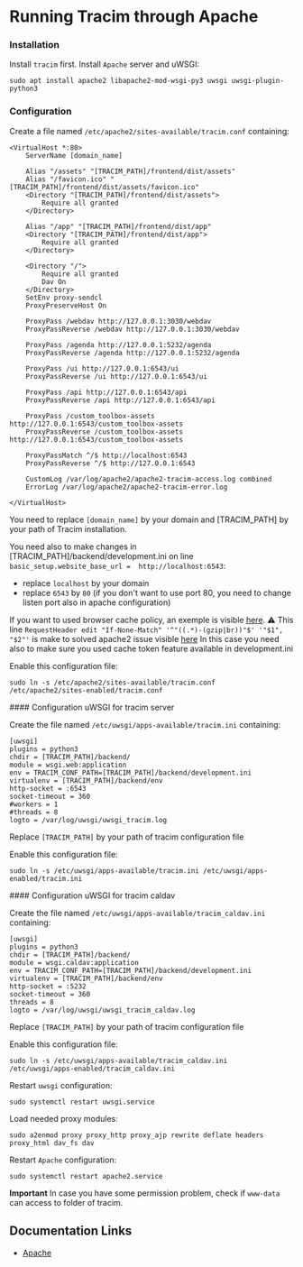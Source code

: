 # Running Tracim through Apache #

### Installation ###

Install `tracim` first.
Install `Apache` server and uWSGI:

    sudo apt install apache2 libapache2-mod-wsgi-py3 uwsgi uwsgi-plugin-python3

### Configuration ###

Create a file named `/etc/apache2/sites-available/tracim.conf` containing: 

    <VirtualHost *:80>
        ServerName [domain_name]

        Alias "/assets" "[TRACIM_PATH]/frontend/dist/assets"
        Alias "/favicon.ico" "[TRACIM_PATH]/frontend/dist/assets/favicon.ico"
        <Directory "[TRACIM_PATH]/frontend/dist/assets">
            Require all granted
        </Directory>

        Alias "/app" "[TRACIM_PATH]/frontend/dist/app"
        <Directory "[TRACIM_PATH]/frontend/dist/app">
            Require all granted
        </Directory>

        <Directory "/">
            Require all granted
            Dav On
        </Directory>
        SetEnv proxy-sendcl
        ProxyPreserveHost On

        ProxyPass /webdav http://127.0.0.1:3030/webdav
        ProxyPassReverse /webdav http://127.0.0.1:3030/webdav

        ProxyPass /agenda http://127.0.0.1:5232/agenda
        ProxyPassReverse /agenda http://127.0.0.1:5232/agenda

        ProxyPass /ui http://127.0.0.1:6543/ui
        ProxyPassReverse /ui http://127.0.0.1:6543/ui

        ProxyPass /api http://127.0.0.1:6543/api
        ProxyPassReverse /api http://127.0.0.1:6543/api

        ProxyPass /custom_toolbox-assets http://127.0.0.1:6543/custom_toolbox-assets
        ProxyPassReverse /custom_toolbox-assets http://127.0.0.1:6543/custom_toolbox-assets

        ProxyPassMatch ^/$ http://localhost:6543
        ProxyPassReverse ^/$ http://127.0.0.1:6543

        CustomLog /var/log/apache2/apache2-tracim-access.log combined
        ErrorLog /var/log/apache2/apache2-tracim-error.log

    </VirtualHost>

You need to replace `[domain_name]` by your domain and [TRACIM_PATH] by your path of Tracim installation.

You need also to make changes in [TRACIM_PATH]/backend/development.ini on line `basic_setup.website_base_url =  http://localhost:6543`:
  - replace `localhost` by your domain
  - replace `6543` by `80` (if you don't want to use port 80, you need to change listen port also in apache configuration)

If you want to used browser cache policy, an exemple is visible [here](https://github.com/tracim/tracim/blob/develop/tools_docker/Debian_Uwsgi/apache2.conf.sample).
:warning: This line `RequestHeader edit "If-None-Match" '^"((.*)-(gzip|br))"$' '"$1", "$2"'` is make to solved apache2 issue visible [here](https://bz.apache.org/bugzilla/show_bug.cgi?id=45023#c26)
In this case you need also to make sure you used cache token feature available in development.ini

Enable this configuration file:

    sudo ln -s /etc/apache2/sites-available/tracim.conf /etc/apache2/sites-enabled/tracim.conf

#### Configuration uWSGI for tracim server

Create the file named `/etc/uwsgi/apps-available/tracim.ini` containing:

    [uwsgi]
    plugins = python3
    chdir = [TRACIM_PATH]/backend/
    module = wsgi.web:application
    env = TRACIM_CONF_PATH=[TRACIM_PATH]/backend/development.ini
    virtualenv = [TRACIM_PATH]/backend/env
    http-socket = :6543
    socket-timeout = 360
    #workers = 1
    #threads = 8
    logto = /var/log/uwsgi/uwsgi_tracim.log

Replace `[TRACIM_PATH]` by your path of tracim configuration file

Enable this configuration file:

    sudo ln -s /etc/uwsgi/apps-available/tracim.ini /etc/uwsgi/apps-enabled/tracim.ini

#### Configuration uWSGI for tracim caldav

Create the file named `/etc/uwsgi/apps-available/tracim_caldav.ini` containing:

    [uwsgi]
    plugins = python3
    chdir = [TRACIM_PATH]/backend/
    module = wsgi.caldav:application
    env = TRACIM_CONF_PATH=[TRACIM_PATH]/backend/development.ini
    virtualenv = [TRACIM_PATH]/backend/env
    http-socket = :5232
    socket-timeout = 360
    threads = 8
    logto = /var/log/uwsgi/uwsgi_tracim_caldav.log

Replace `[TRACIM_PATH]` by your path of tracim configuration file

Enable this configuration file:

    sudo ln -s /etc/uwsgi/apps-available/tracim_caldav.ini /etc/uwsgi/apps-enabled/tracim_caldav.ini

Restart `uwsgi` configuration:

    sudo systemctl restart uwsgi.service

Load needed proxy modules:

    sudo a2enmod proxy proxy_http proxy_ajp rewrite deflate headers proxy_html dav_fs dav

Restart `Apache` configuration:

    sudo systemctl restart apache2.service
    
**Important**
In case you have some permission problem, check if `www-data` can access to folder of tracim.

## Documentation Links ##

* [Apache](https://httpd.apache.org/docs/2.4/fr/)
